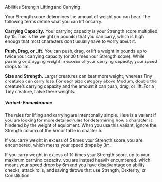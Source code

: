 Abilities
Strength
Lifting and Carrying
<p>
  Your Strength score determines the amount of weight you can bear. The following terms define what you can lift or carry.
</p>
<p>
  <strong>Carrying Capacity.</strong> Your carrying capacity is your Strength score multiplied by 15. This is the weight (in pounds) that you can carry, which is high enough that most characters don’t usually have to worry about it.
</p>
<p>
  <strong>Push, Drag, or Lift.</strong> You can push, drag, or lift a weight in pounds up to twice your carrying capacity (or 30 times your Strength score). While pushing or dragging weight in excess of your carrying capacity, your speed drops to 1m.
</p>
<p>
  <strong>Size and Strength.</strong> Larger creatures can bear more weight, whereas Tiny creatures can carry less. For each size category above Medium, double the creature’s carrying capacity and the amount it can push, drag, or lift. For a Tiny creature, halve these weights.
</p>
<h5>Variant: Encumbrance</h5>
<p>
  The rules for lifting and carrying are intentionally simple. Here is a variant if you are looking for more detailed rules for determining how a character is hindered by the weight of equipment. When you use this variant, ignore the Strength column of the Armor table in chapter 5.
</p>
<p>
  If you carry weight in excess of 5 times your Strength score, you are encumbered, which means your speed drops by 3m.
</p>
<p>
  If you carry weight in excess of 10 times your Strength score, up to your maximum carrying capacity, you are instead heavily encumbered, which means your speed drops by 6m and you have disadvantage on ability checks, attack rolls, and saving throws that use Strength, Dexterity, or Constitution.
</p>